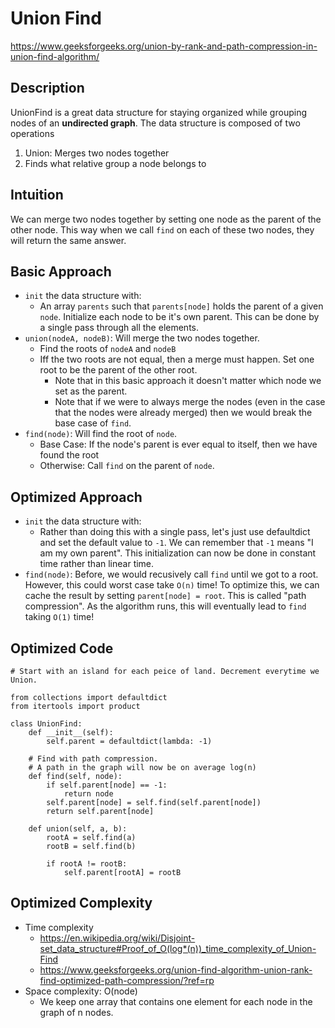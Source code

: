 # Union Find

https://www.geeksforgeeks.org/union-by-rank-and-path-compression-in-union-find-algorithm/

## Description
UnionFind is a great data structure for staying organized while grouping nodes of an **undirected graph**. The data structure is composed of two operations 
1. Union: Merges two nodes together
2. Finds what relative group a node belongs to

## Intuition
We can merge two nodes together by setting one node as the parent of the other node. This way when we call `find` on each of these two nodes, they will return the same answer.

## Basic Approach
* `init` the data structure with:
   * An array `parents` such that `parents[node]` holds the parent of a given `node`. Initialize each node to be it's own parent. This can be done by a single pass through all the elements.
* `union(nodeA, nodeB)`: Will merge the two nodes together.
  * Find the roots of `nodeA`  and `nodeB`
  * Iff the two roots are not equal, then a merge must happen. Set one root to be the parent of the other root.
    * Note that in this basic approach it doesn't matter which node we set as the parent.
    * Note that if we were to always merge the nodes (even in the case that the nodes were already merged) then we would break the base case of `find`.
* `find(node)`: Will find the root of `node`. 
  * Base Case: If the node's parent is ever equal to itself, then we have found the root
  * Otherwise: Call `find` on the parent of `node`. 

## Optimized Approach
* `init` the data structure with: 
   * Rather than doing this with a single pass, let's just use defaultdict and set the default value to `-1`. We can remember that `-1` means "I am my own parent". This initialization can now be done in constant time rather than linear time.
* `find(node)`: Before, we would recusively call `find` until we got to a root. However, this could worst case take `O(n)` time! To optimize this, we can cache the result by setting `parent[node] = root`. This is called "path compression". As the algorithm runs, this will eventually lead to `find` taking `O(1)` time!

## Optimized Code

```
# Start with an island for each peice of land. Decrement everytime we Union.

from collections import defaultdict
from itertools import product

class UnionFind:
    def __init__(self):
        self.parent = defaultdict(lambda: -1)

    # Find with path compression.
    # A path in the graph will now be on average log(n)
    def find(self, node):
        if self.parent[node] == -1:
            return node
        self.parent[node] = self.find(self.parent[node])
        return self.parent[node]

    def union(self, a, b):
        rootA = self.find(a)
        rootB = self.find(b)

        if rootA != rootB:
            self.parent[rootA] = rootB
```

## Optimized Complexity
* Time complexity
  * https://en.wikipedia.org/wiki/Disjoint-set_data_structure#Proof_of_O(log*(n))_time_complexity_of_Union-Find 
  * https://www.geeksforgeeks.org/union-find-algorithm-union-rank-find-optimized-path-compression/?ref=rp
* Space complexity: O(node)
  * We keep one array that contains one element for each node in the graph of n nodes.
